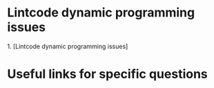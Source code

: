 # Lintcode dynamic programming issues
<p>1. [Lintcode dynamic programming issues]

# Useful links for specific questions
